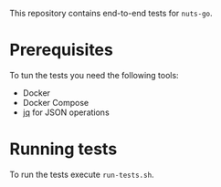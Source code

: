 This repository contains end-to-end tests for `nuts-go`.

# Prerequisites
To tun the tests you need the following tools:

- Docker
- Docker Compose
- [jq](https://stedolan.github.io/jq/) for JSON operations

# Running tests
To run the tests execute `run-tests.sh`.